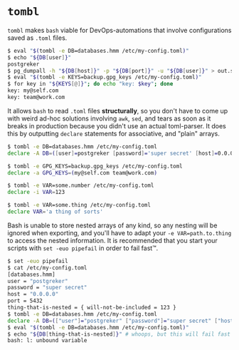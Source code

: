 `tombl` 
=======

`tombl` makes `bash` viable for DevOps-automations that involve configurations
saved as `.toml` files.

```bash
$ eval "$(tombl -e DB=databases.hmm /etc/my-config.toml)"
$ echo "${DB[user]}"
postgreker
$ pg_dumpall -h "${DB[host]}" -p "${DB[port]}" -u "${DB[user]}" > out.sql
$ eval "$(tombl -e KEYS=backup.gpg_keys /etc/my-config.toml)"
$ for key in "${KEYS[@]}"; do echo "key: $key"; done
key: my@self.com
key: team@work.com
```

It allows `bash` to read `.toml` files **structurally**, so you don't have to
come up with weird ad-hoc solutions involving `awk`, `sed`, and tears as soon
as it breaks in production because you didn't use an actual toml-parser. It
does this by outputting `declare` statements for associative, and "plain"
arrays.

```bash
$ tombl -e DB=databases.hmm /etc/my-config.toml
declare -A DB=([user]=postgreker [password]='super secret' [host]=0.0.0.0 [port]=5432)
```

```bash
$ tombl -e GPG_KEYS=backup.gpg_keys /etc/my-config.toml
declare -a GPG_KEYS=(my@self.com team@work.com)
```

```bash
$ tombl -e VAR=some.number /etc/my-config.toml
declare -i VAR=123
```

```bash
$ tombl -e VAR=some.thing /etc/my-config.toml
declare VAR='a thing of sorts'
```

Bash is unable to store nested arrays of any kind, so any nesting will be
ignored when exporting, and you'll have to adapt your `-e VAR=path.to.thing` to
access the nested information. It is recommended that you start your scripts with
`set -euo pipefail` in order to fail fast™.

```bash
$ set -euo pipefail
$ cat /etc/my-config.toml
[databases.hmm]
user = "postgreker"
password = "super secret"
host = "0.0.0.0"
port = 5432
thing-that-is-nested = { will-not-be-included = 123 }
$ tombl -e DB=databases.hmm /etc/my-config.toml
declare -A DB=(["user"]="postgreker" ["password"]="super secret" ["host"]="0.0.0.0" ["port"]=5432)
$ eval "$(tombl -e DB=databases.hmm /etc/my-config.toml)"
$ echo "${DB[thing-that-is-nested]}" # whoops, but this will fail fast because of `set -euo`
bash: l: unbound variable
```
